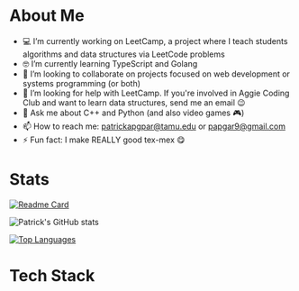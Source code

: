 # About Me
- 💻 I’m currently working on LeetCamp, a project where I teach students algorithms and data structures via LeetCode problems
- 🤓 I’m currently learning TypeScript and Golang
- 👯 I’m looking to collaborate on projects focused on web development or systems programming (or both)
- 🤔 I’m looking for help with LeetCamp. If you're involved in Aggie Coding Club and want to learn data structures, send me an email 😉
- 💬 Ask me about C++ and Python (and also video games 🎮)
- 📫 How to reach me: patrickapgpar@tamu.edu or papgar9@gmail.com
- ⚡ Fun fact: I make REALLY good tex-mex 😋

# Stats
[![Readme Card](https://github-readme-stats.vercel.app/api/pin/?username=patricklapgar&repo=github-readme-stats)](https://github.com/patricklapgar/github-readme-stats)

![Patrick's GitHub stats](https://github-readme-stats.vercel.app/api?username=patricklapgar&show_icons=true&theme=transparent)

[![Top Languages](https://github-readme-stats.vercel.app/api/top-langs/?username=patricklapgar&layout=compact)](https://github.com/patricklapgar/github-readme-stats)


# Tech Stack


<!---
patricklapgar/patricklapgar is a ✨ special ✨ repository because its `README.md` (this file) appears on your GitHub profile.
You can click the Preview link to take a look at your changes.
--->
